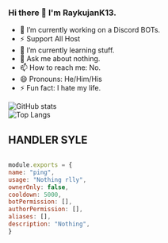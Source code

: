 

### Hi there 👋 I'm RaykujanK13.

- 🔭 I’m currently working on a Discord BOTs.
- ⚡ Support All Host
- 🌱 I’m currently learning stuff.
- 💬 Ask me about nothing.
- 📫 How to reach me: No.
- 😄 Pronouns: He/Him/His
- ⚡ Fun fact: I hate my life.

![GitHub stats](https://github-readme-stats.vercel.app/api?username=Rimba5446&show_icons=true&count_private=true)  
![Top Langs](https://github-readme-stats.vercel.app/api/top-langs/?username=Rimba5446)

## HANDLER SYLE

```js

module.exports = {
name: "ping",
usage: "Nothing rlly",
ownerOnly: false, 
cooldown: 5000,
botPermission: [],
authorPermission: [],
aliases: [],
description: "Nothing",
}

```
